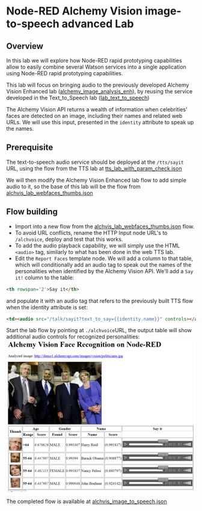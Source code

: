 # Node-RED Alchemy Vision image-to-speech advanced Lab
## Overview
In this lab we will explore how Node-RED rapid prototyping capabilities allow to easily combine several Watson services into a single application using Node-RED rapid prototyping capabilities.  

This lab will focus on bringing audio to the previously developed Alchemy Vision Enhanced lab ([alchemy_image_analysis_enh](../alchemy_image_analysis_enh/alchemy_image_analysis_enh.md)), by reusing the service developed in the Text_to_Speech lab ([lab_text_to_speech](../../watson_services_labs/text_to_speech/lab_text_to_speech.md))

The Alchemy Vision API returns a wealth of information when celebrities' faces are detected on an image, including their names and related web URLs. We will use this input, presented in the `identity` attribute to speak up the names.

## Prerequisite
The text-to-speech audio service should be deployed at the `/tts/sayit` URL, using the flow from the TTS lab at [tts_lab_with_param_check.json](../../watson_services_labs/text_to_speech/tts_lab_with_param_check.json)

We will then modify the Alchemy Vision Enhanced lab flow to add simple audio to it, so the base of this lab will be the flow from [alchvis_lab_webfaces_thumbs.json](../alchemy_image_analysis_enh/alchvis_lab_webfaces_thumbs.json)

## Flow building
 - Import into a new flow from the [alchvis_lab_webfaces_thumbs.json](../alchemy_image_analysis_enh/alchvis_lab_webfaces_thumbs.json) flow.
 - To avoid URL conflicts, rename the HTTP Input node URL's to `/alchvoice`, deploy and test that this works.
 - To add the audio playback capability, we will simply use the HTML `<audio>` tag, similarly to what has been done in the web TTS lab.
 - Edit the `Report Faces` template node. We will add a column to that table, which will conditionally add an audio tag to speak out the names of the personalities when identified by the Alchemy Vision API.  We'll add a `Say it!` column to the table:
 ```HTML
 <th rowspan='2'>Say it</th>
```
and populate it with an audio tag that refers to the previously built TTS flow when the identity attribute is set:  
```HTML
<td><audio src="/talk/sayit?text_to_say={{identity.name}}" controls></audio></td>
```

Start the lab flow by pointing at `./alchvoice`URL, the output table will show additional audio controls for recognized personalities:  
![alch_image_to_speech_screenshot](images/alch_image_to_speech_screenshot.png)

The completed flow is available at [alchvis_image_to_speech.json](alchvis_image_to_speech.json)
